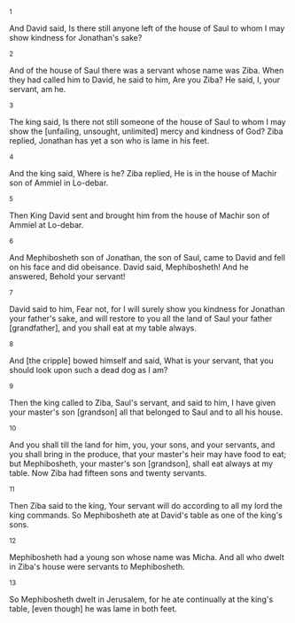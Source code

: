 <sup>1</sup> 

And David said, Is there still anyone left of the house of Saul to whom I may show kindness for Jonathan's sake? 

<sup>2</sup> 

And of the house of Saul there was a servant whose name was Ziba. When they had called him to David, he said to him, Are you Ziba? He said, I, your servant, am he. 

<sup>3</sup> 

The king said, Is there not still someone of the house of Saul to whom I may show the [unfailing, unsought, unlimited] mercy and kindness of God? Ziba replied, Jonathan has yet a son who is lame in his feet. 

<sup>4</sup> 

And the king said, Where is he? Ziba replied, He is in the house of Machir son of Ammiel in Lo-debar. 

<sup>5</sup> 

Then King David sent and brought him from the house of Machir son of Ammiel at Lo-debar. 

<sup>6</sup> 

And Mephibosheth son of Jonathan, the son of Saul, came to David and fell on his face and did obeisance. David said, Mephibosheth! And he answered, Behold your servant! 

<sup>7</sup> 

David said to him, Fear not, for I will surely show you kindness for Jonathan your father's sake, and will restore to you all the land of Saul your father [grandfather], and you shall eat at my table always. 

<sup>8</sup> 

And [the cripple] bowed himself and said, What is your servant, that you should look upon such a dead dog as I am? 

<sup>9</sup> 

Then the king called to Ziba, Saul's servant, and said to him, I have given your master's son [grandson] all that belonged to Saul and to all his house. 

<sup>10</sup> 

And you shall till the land for him, you, your sons, and your servants, and you shall bring in the produce, that your master's heir may have food to eat; but Mephibosheth, your master's son [grandson], shall eat always at my table. Now Ziba had fifteen sons and twenty servants. 

<sup>11</sup> 

Then Ziba said to the king, Your servant will do according to all my lord the king commands. So Mephibosheth ate at David's table as one of the king's sons. 

<sup>12</sup> 

Mephibosheth had a young son whose name was Micha. And all who dwelt in Ziba's house were servants to Mephibosheth. 

<sup>13</sup> 

So Mephibosheth dwelt in Jerusalem, for he ate continually at the king's table, [even though] he was lame in both feet.